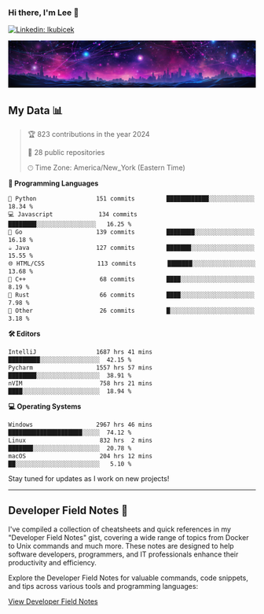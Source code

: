 ### Hi there, I'm Lee 👋

[![Linkedin: lkubicek](https://img.shields.io/badge/-lkubicek-blue?style=flat-square&logo=Linkedin&logoColor=white&link=https://www.linkedin.com/in/lkubicek/)](https://www.linkedin.com/in/lkubicek/)


![Backdrop](./lkubicek1_backdrop.png)

## My Data 📊

<!-- START_SECTION:stats -->

> 🏆 823 contributions in the year 2024
 > 
> 📜  28 public repositories
 >
> 🕑︎ Time Zone: America/New_York (Eastern Time)
 >

**🔣 Programming Languages**
```text
🐍 Python                 151 commits         ████████████░░░░░░░░░░░░░   18.34 % 
💻 Javascript             134 commits         ████████░░░░░░░░░░░░░░░░░   16.25 % 
🚀 Go                     139 commits         ████████░░░░░░░░░░░░░░░░░   16.18 %
☕ Java                   127 commits         ███████░░░░░░░░░░░░░░░░░░   15.55 % 
🌐 HTML/CSS               113 commits         ███████░░░░░░░░░░░░░░░░░░   13.68 %
🎨 C++                     68 commits         ████░░░░░░░░░░░░░░░░░░░░░    8.19 %
🦀 Rust                    66 commits         ████░░░░░░░░░░░░░░░░░░░░░    7.98 %
🧩 Other                   26 commits         █░░░░░░░░░░░░░░░░░░░░░░░░    3.18 %
```

**🛠️ Editors**
```text
IntelliJ                 1687 hrs 41 mins     █████████░░░░░░░░░░░░░░░░░  42.15 % 
Pycharm                  1557 hrs 57 mins     ████████░░░░░░░░░░░░░░░░░░  38.91 %
nVIM                      758 hrs 21 mins     ████░░░░░░░░░░░░░░░░░░░░░░  18.94 %
```

**💻 Operating Systems**
```text
Windows                  2967 hrs 46 mins     █████████████████████░░░░░  74.12 % 
Linux                     832 hrs  2 mins     ███████░░░░░░░░░░░░░░░░░░░  20.78 % 
macOS                     204 hrs 12 mins     ██░░░░░░░░░░░░░░░░░░░░░░░░   5.10 % 
```
<!-- END_SECTION:stats -->

Stay tuned for updates as I work on new projects!

---

## Developer Field Notes 📓

I've compiled a collection of cheatsheets and quick references in my "Developer Field Notes" gist, covering a wide range of topics from Docker to Unix commands and much more. These notes are designed to help software developers, programmers, and IT professionals enhance their productivity and efficiency.

Explore the Developer Field Notes for valuable commands, code snippets, and tips across various tools and programming languages:

[View Developer Field Notes](https://gist.github.com/lkubicek1/2ded8fd6c289d3bc45a618be9de569e9)
